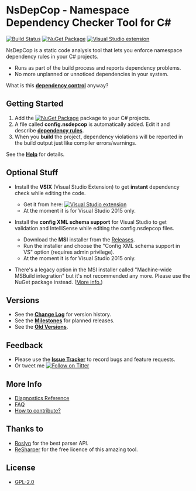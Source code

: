 # NsDepCop - Namespace Dependency Checker Tool for C# #

[![Build Status](https://ci.appveyor.com/api/projects/status/dm7q6tdwxv4xv85r?svg=true)](https://ci.appveyor.com/project/realvizu/nsdepcop)
[![NuGet Package](https://img.shields.io/nuget/v/NsDepCop.svg)](https://nuget.org/packages/NsDepCop)
[![Visual Studio extension](https://vsmarketplacebadge.apphb.com/version/FerencVizkeleti.NsDepCop-NamespacedependencycheckertoolforC.svg)](https://marketplace.visualstudio.com/items?itemName=FerencVizkeleti.NsDepCop-NamespacedependencycheckertoolforC)

NsDepCop is a static code analysis tool that lets you enforce namespace dependency rules in your C# projects.
* Runs as part of the build process and reports dependency problems.
* No more unplanned or unnoticed dependencies in your system.

What is this [**dependency control**](doc/DependencyControl.md) anyway?

## Getting Started

1. Add the [![NuGet Package](https://img.shields.io/nuget/v/NsDepCop.svg)](https://nuget.org/packages/NsDepCop) package to your C# projects.
1. A file called **config.nsdepcop** is automatically added. Edit it and describe [**dependency rules**](doc/Help.md#dependency-rules).
1. When you **build** the project, dependency violations will be reported in the build output just like compiler errors/warnings.

See the [**Help**](doc/Help.md) for details.

## Optional Stuff

* Install the **VSIX** (Visual Studio Extension) to get **instant** dependency check while editing the code.
  * Get it from here: [![Visual Studio extension](https://vsmarketplacebadge.apphb.com/version/FerencVizkeleti.NsDepCop-NamespacedependencycheckertoolforC.svg)](https://marketplace.visualstudio.com/items?itemName=FerencVizkeleti.NsDepCop-NamespacedependencycheckertoolforC)
  * At the moment it is for Visual Studio 2015 only.

* Install the **config XML schema support** for Visual Studio to get validation and IntelliSense while editing the config.nsdepcop files.
  * Download the **MSI** installer from the [Releases](https://github.com/realvizu/nsdepcop/releases). 
  * Run the installer and choose the "Config XML schema support in VS" option (requires admin privilege).
  * At the moment it is for Visual Studio 2015 only.
  
* There's a legacy option in the MSI installer called "Machine-wide MSBuild integration" but it's not recommended any more. Please use the NuGet package instead. ([More info.](doc/Help.md#machine-wide-msbuild-integration))

## Versions
* See the [**Change Log**](CHANGELOG.md) for version history.
* See the [**Milestones**](https://github.com/realvizu/NsDepCop/milestones) for planned releases.
* See the [**Old Versions**](doc/Versions.md).

## Feedback
* Please use the [**Issue Tracker**](https://github.com/realvizu/NsDepCop/issues) to record bugs and feature requests.
* Or tweet me [![Follow on Titter](https://img.shields.io/twitter/url/http/realvizu.svg?style=social&label=@realvizu)](https://twitter.com/realvizu)

## More Info
* [Diagnostics Reference](doc/Diagnostics.md)
* [FAQ](doc/FAQ.md)
* [How to contribute?](Contribute.md)

## Thanks to 
* [Roslyn](https://github.com/dotnet/roslyn) for the best parser API.
* [ReSharper](https://www.jetbrains.com/resharper/) for the free licence of this amazing tool.

## License
* [GPL-2.0](LICENSE)
